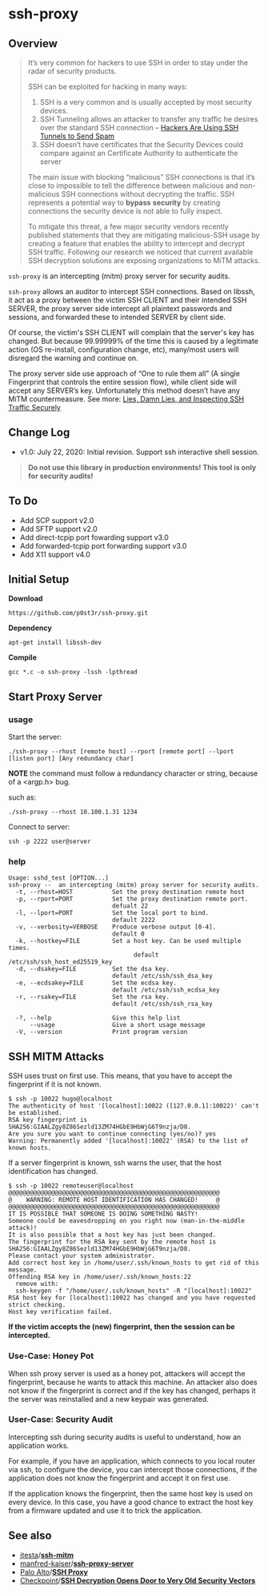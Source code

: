 # ssh-proxy

## Overview

> It’s very common for hackers to use SSH in order to stay under the radar of security products.
>
> SSH can be exploited for hacking in many ways:
>
> 1. SSH is a very common and is usually accepted by most security devices.
> 2. SSH Tunneling allows an attacker to transfer any traffic he desires over the standard SSH connection – [Hackers Are Using SSH Tunnels to Send Spam](http://www.rackaid.com/blog/spam-ssh-tunnel/)
> 3. SSH doesn’t have certificates that the Security Devices could compare against an Certificate Authority to authenticate the server
>
> The main issue with blocking “malicious” SSH connections is that it’s close to impossible to tell the difference between malicious and non-malicious SSH connections without decrypting the traffic. SSH represents a potential way to **bypass** **security** by creating connections the security device is not able to fully inspect.
>
> To mitigate this threat, a few major security vendors recently published statements that they are mitigating malicious-SSH usage by creating a feature that enables the ability to intercept and decrypt SSH traffic. Following our research we noticed that current available SSH decryption solutions are exposing organizations to MiTM attacks.

`ssh-proxy` is an intercepting (mitm) proxy server for security audits.

`ssh-proxy` allows an auditor to intercept SSH connections. Based on libssh, it act as a proxy between the victim SSH CLIENT and their intended SSH SERVER, the proxy server side intercept all plaintext passwords and sessions, and forwarded these to intended SERVER by client side.

Of course, the victim's SSH CLIENT will complain that the server's key has changed. But because 99.99999% of the time this is caused by a legitimate action (OS re-install, configuration change, etc), many/most users will disregard the warning and continue on. 

The proxy server side use approach of “One to rule them all” (A single Fingerprint that controls the entire session flow),  while client side will accept any SERVER’s key. Unfortunately this method doesn’t have any MiTM countermeasure. See more: [Lies, Damn Lies, and Inspecting SSH Traffic Securely](http://phoneboy.org/2015/07/29/lies-damn-lies-and-inspecting-ssh-traffic-securely/)

## Change Log

- v1.0: July 22, 2020: Initial revision. Support ssh interactive shell session.

>  **Do not use this library in production environments! This tool is only for security audits!**

## To Do

- Add SCP support v2.0
- Add SFTP support v2.0
- Add direct-tcpip port fowarding support v3.0
- Add forwarded-tcpip port forwarding support v3.0
- Add X11 support v4.0

## Initial Setup

**Download**

```
https://github.com/p0st3r/ssh-proxy.git
```

**Dependency**

```
apt-get install libssh-dev
```

**Compile**

```
gcc *.c -o ssh-proxy -lssh -lpthread
```

## Start Proxy Server

### usage

Start the server:

```
./ssh-proxy --rhost [remote host] --rport [remote port] --lport [listen port] [Any redundancy char]
```

**NOTE** the command must follow a redundancy character or string, because of a \<argp.h\> bug.

such as:

```
./ssh-proxy --rhost 10.100.1.31 1234
```

Connect to server:

```
ssh -p 2222 user@server
```

### help

```
Usage: sshd_test [OPTION...]
ssh-proxy --  an intercepting (mitm) proxy server for security audits.
  -t, --rhost=HOST           Set the proxy destination remote host
  -p, --rport=PORT           Set the proxy destination remote port.
                             defualt 22
  -l, --lport=PORT           Set the local port to bind.
                             default 2222
  -v, --verbosity=VERBOSE    Produce verbose output [0-4].	
                             default 0  
  -k, --hostkey=FILE         Set a host key. Can be used multiple times.
  				                   default /etc/ssh/ssh_host_ed25519_key
  -d, --dsakey=FILE          Set the dsa key. 	
                             default /etc/ssh/ssh_dsa_key
  -e, --ecdsakey=FILE        Set the ecdsa key.	
                             default /etc/ssh/ssh_ecdsa_key
  -r, --rsakey=FILE          Set the rsa key.	
                             default /etc/ssh/ssh_rsa_key

  -?, --help                 Give this help list
      --usage                Give a short usage message
  -V, --version              Print program version
```

## SSH MITM Attacks

SSH uses trust on first use. This means, that you have to accept the fingerprint if it is not known.

```
$ ssh -p 10022 hugo@localhost
The authenticity of host '[localhost]:10022 ([127.0.0.1]:10022)' can't be established.
RSA key fingerprint is SHA256:GIAALZgy8Z86Sezld13ZM74HGbE9HbWjG6T9nzja/D8.
Are you sure you want to continue connecting (yes/no)? yes
Warning: Permanently added '[localhost]:10022' (RSA) to the list of known hosts.
```

If a server fingerprint is known, ssh warns the user, that the host identification has changed.

```
$ ssh -p 10022 remoteuser@localhost
@@@@@@@@@@@@@@@@@@@@@@@@@@@@@@@@@@@@@@@@@@@@@@@@@@@@@@@@@@@
@    WARNING: REMOTE HOST IDENTIFICATION HAS CHANGED!     @
@@@@@@@@@@@@@@@@@@@@@@@@@@@@@@@@@@@@@@@@@@@@@@@@@@@@@@@@@@@
IT IS POSSIBLE THAT SOMEONE IS DOING SOMETHING NASTY!
Someone could be eavesdropping on you right now (man-in-the-middle attack)!
It is also possible that a host key has just been changed.
The fingerprint for the RSA key sent by the remote host is
SHA256:GIAALZgy8Z86Sezld13ZM74HGbE9HbWjG6T9nzja/D8.
Please contact your system administrator.
Add correct host key in /home/user/.ssh/known_hosts to get rid of this message.
Offending RSA key in /home/user/.ssh/known_hosts:22
  remove with:
  ssh-keygen -f "/home/user/.ssh/known_hosts" -R "[localhost]:10022"
RSA host key for [localhost]:10022 has changed and you have requested strict checking.
Host key verification failed.
```

**If the victim accepts the (new) fingerprint, then the session can be intercepted.**

### Use-Case: Honey Pot

When ssh proxy server is used as a honey pot, attackers will accept the fingerprint, because he wants to attack this machine. An attacker also does not know if the fingerprint is correct and if the key has changed, perhaps it the server was reinstalled and a new keypair was generated.

### User-Case: Security Audit

Intercepting ssh during security audits is useful to understand, how an application works.

For example, if you have an application, which connects to you local router via ssh, to configure the device, you can intercept those connections, if the application does not know the fingerprint and accept it on first use.

If the application knows the fingerprint, then the same host key is used on every device. In this case, you have a good chance to extract the host key from a firmware updated and use it to trick the application.

## See also

- [jtesta](https://github.com/jtesta)/**[ssh-mitm](https://github.com/jtesta/ssh-mitm)**
- [manfred-kaiser](https://github.com/manfred-kaiser)/**[ssh-proxy-server](https://github.com/manfred-kaiser/ssh-proxy-server)**
- [Palo Alto]()/**[SSH Proxy](https://docs.paloaltonetworks.com/pan-os/9-1/pan-os-admin/decryption/decryption-concepts/ssh-proxy.html)**
- [Checkpoint]()/**[SSH Decryption Opens Door to Very Old Security Vectors](https://blog.checkpoint.com/2015/08/12/ssh-decryption-opens-door-to-very-old-security-vectors/)**

